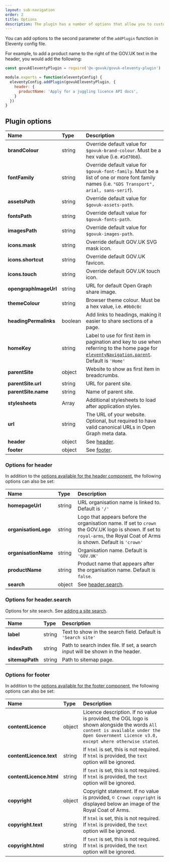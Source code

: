```yaml
---
layout: sub-navigation
order: 2
title: Options
description: The plugin has a number of options that allow you to customise the appearance of your website.
---
```


You can add options to the second parameter of the `addPlugin` function in Eleventy config file.

For example, to add a product name  to the right of the GOV.UK text in the header, you would add the following:

```js
const govukEleventyPlugin = require('@x-govuk/govuk-eleventy-plugin')

module.exports = function(eleventyConfig) {
  eleventyConfig.addPlugin(govukEleventyPlugin, {
    header: {
      productName: 'Apply for a juggling licence API docs',
    }
  })
}
```

## Plugin options

| Name | Type | Description |
| :--- | :--- | :---------- |
| **brandColour** | string | Override default value for `$govuk-brand-colour`. Must be a hex value (i.e. `#1d70b8`). |
| **fontFamily** | string | Override default value for `$govuk-font-family`. Must be a list of one or more font family names (i.e. `"GDS Transport", arial, sans-serif`).
| **assetsPath** | string | Override default value for `$govuk-assets-path`. |
| **fontsPath** | string | Override default value for `$govuk-fonts-path`. |
| **imagesPath** | string | Override default value for `$govuk-images-path`. |
| **icons.mask** | string | Override default GOV.UK SVG mask icon. |
| **icons.shortcut** | string | Override default GOV.UK favicon. |
| **icons.touch** | string | Override default GOV.UK touch icon. |
| **opengraphImageUrl** | string | URL for default Open Graph share image. |
| **themeColour** | string | Browser theme colour. Must be a hex value, i.e. `#0b0c0c` |
| **headingPermalinks** | boolean | Add links to headings, making it easier to share sections of a page. |
| **homeKey** | string | Label to use for first item in pagination and key to use when referring to the home page for [`eleventyNavigation.parent`](https://www.11ty.dev/docs/plugins/navigation/). Default is `'Home'` |
| **parentSite** | object | Website to show as first item in breadcrumbs. |
| **parentSite.url** | string | URL for parent site. |
| **parentSite.name** | string | Name of parent site. |
| **stylesheets** | Array | Additional stylesheets to load after application styles. |
| **url** | string | The URL of your website. Optional, but required to have valid canonical URLs in Open Graph meta data. |
| **header** | object | See [header](#options-for-header). |
| **footer** | object | See [footer](#options-for-footer). |

### Options for header

In addition to the [options available for the header component](https://design-system.service.gov.uk/components/header/), the following options can also be set:

| Name | Type | Description |
| :--- | :--- | :---------- |
| **homepageUrl** | string | URL organisation name is linked to. Default is `'/'` |
| **organisationLogo** | string | Logo that appears before the organisation name. If set to `crown` the GOV.UK logo is shown. If set to `royal-arms`, the Royal Coat of Arms is shown. Default is `'crown'` |
| **organisationName** | string | Organisation name. Default is `'GOV.UK'` |
| **productName** | string | Product name that appears after the organisation name. Default is `false`. |
| **search** | object | See [header.search](#options-for-header.search). |

### Options for header.search

Options for site search. See [adding a site search](../search).

| Name | Type | Description |
| :--- | :--- | :---------- |
| **label** | string | Text to show in the search field. Default is `'Search site'` |
| **indexPath** | string | Path to search index file. If set, a search input will be shown in the header. |
| **sitemapPath** | string | Path to sitemap page. |

### Options for footer

In addition to the [options available for the footer component](https://design-system.service.gov.uk/components/footer/), the following options can also be set:

| Name | Type | Description |
| :--- | :--- | :---------- |
| **contentLicence** | object | Licence description. If no value is provided, the OGL logo is shown alongside the words `All content is available under the Open Government Licence v3.0, except where otherwise stated`. |
| **contentLicence.text** | string | If `html` is set, this is not required. If `html` is provided, the `text` option will be ignored. |
| **contentLicence.html** | string | If `text` is set, this is not required. If `html` is provided, the `text` option will be ignored. |
| **copyright** | object | Copyright statement. If no value is provided, `© Crown copyright` is displayed below an image of the Royal Coat of Arms. |
| **copyright.text** | string | If `html` is set, this is not required. If `html` is provided, the `text` option will be ignored. |
| **copyright.html** | string | If `text` is set, this is not required. If `html` is provided, the `text` option will be ignored. |
